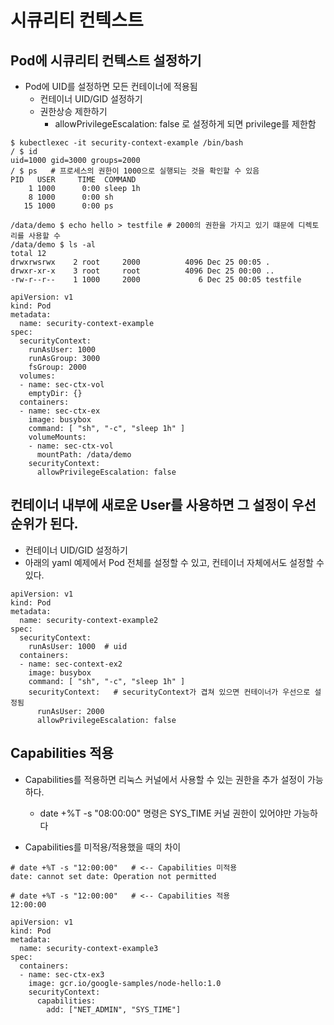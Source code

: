 # 시큐리티 컨텍스트

## Pod에 시큐리티 컨텍스트 설정하기
  - Pod에 UID를 설정하면 모든 컨테이너에 적용됨
    - 컨테이너 UID/GID 설정하기
    - 권한상승 제한하기
      - allowPrivilegeEscalation: false 로 설정하게 되면 privilege를 제한함

```
$ kubectlexec -it security-context-example /bin/bash
/ $ id
uid=1000 gid=3000 groups=2000
/ $ ps   # 프로세스의 권한이 1000으로 실행되는 것을 확인할 수 있음
PID   USER     TIME  COMMAND
    1 1000      0:00 sleep 1h
    8 1000      0:00 sh
   15 1000      0:00 ps
```

```
/data/demo $ echo hello > testfile # 2000의 권한을 가지고 있기 떄문에 디렉토리를 사용할 수 
/data/demo $ ls -al
total 12
drwxrwsrwx    2 root     2000          4096 Dec 25 00:05 .
drwxr-xr-x    3 root     root          4096 Dec 25 00:00 ..
-rw-r--r--    1 1000     2000             6 Dec 25 00:05 testfile
```

```
apiVersion: v1
kind: Pod
metadata:
  name: security-context-example
spec:
  securityContext:
    runAsUser: 1000
    runAsGroup: 3000
    fsGroup: 2000
  volumes:
  - name: sec-ctx-vol
    emptyDir: {}
  containers:
  - name: sec-ctx-ex
    image: busybox
    command: [ "sh", "-c", "sleep 1h" ]
    volumeMounts:
    - name: sec-ctx-vol
      mountPath: /data/demo
    securityContext:
      allowPrivilegeEscalation: false
```


## 컨테이너 내부에 새로운 User를 사용하면 그 설정이 우선순위가 된다.
  - 컨테이너 UID/GID 설정하기
  - 아래의 yaml 예제에서 Pod 전체를 설정할 수 있고, 컨테이너 자체에서도 설정할 수 있다.   


```
apiVersion: v1
kind: Pod
metadata:
  name: security-context-example2
spec:
  securityContext:
    runAsUser: 1000  # uid
  containers:
  - name: sec-context-ex2
    image: busybox
    command: [ "sh", "-c", "sleep 1h" ]
    securityContext:   # securityContext가 겹쳐 있으면 컨테이너가 우선으로 설정됨
      runAsUser: 2000
      allowPrivilegeEscalation: false  
```

## Capabilities 적용
  - Capabilities를 적용하면 리눅스 커널에서 사용할 수 있는 권한을 추가 설정이 가능하다.
    - date +%T -s "08:00:00" 명령은 SYS_TIME 커널 권한이 있어야만 가능하다


- Capabilities를 미적용/적용했을 때의 차이
```
# date +%T -s "12:00:00"   # <-- Capabilities 미적용 
date: cannot set date: Operation not permitted
```

```
# date +%T -s "12:00:00"   # <-- Capabilities 적용 
12:00:00
```

```
apiVersion: v1
kind: Pod
metadata:
  name: security-context-example3
spec:
  containers:
  - name: sec-ctx-ex3
    image: gcr.io/google-samples/node-hello:1.0
    securityContext:
      capabilities:
        add: ["NET_ADMIN", "SYS_TIME"]
```


